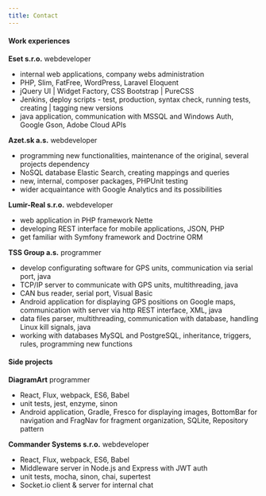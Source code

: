 ```yaml
---
title: Contact
---
```


#### Work experiences

**Eset s.r.o.** webdeveloper

* internal web applications, company webs administration
* PHP, Slim, FatFree, WordPress, Laravel Eloquent
* jQuery UI | Widget Factory, CSS Bootstrap | PureCSS
* Jenkins, deploy scripts - test, production, syntax check, running tests, creating | tagging new versions
* java application, communication with MSSQL and Windows Auth, Google Gson, Adobe Cloud APIs

**Azet.sk a.s.** webdeveloper

* programming new functionalities, maintenance of the original, several projects dependency
* NoSQL database Elastic Search, creating mappings and queries
* new, internal, composer packages, PHPUnit testing
* wider acquaintance with Google Analytics and its possibilities

**Lumir-Real s.r.o.** webdeveloper

* web application in PHP framework Nette
* developing REST interface for mobile applications, JSON, PHP
* get familiar with Symfony framework and Doctrine ORM

**TSS Group a.s.** programmer

* develop configurating software for GPS units, communication via serial port, java
* TCP/IP server to communicate with GPS units, multithreading, java
* CAN bus reader, serial port, Visual Basic
* Android application for displaying GPS positions on Google maps, communication with server via http REST interface, XML, java
* data files parser, multithreading, communication with database, handling Linux kill signals, java
* working with databases MySQL and PostgreSQL, inheritance, triggers, rules, programming new functions

#### Side projects

**DiagramArt** programmer

* React, Flux, webpack, ES6, Babel
* unit tests, jest, enzyme, sinon
* Android application, Gradle, Fresco for displaying images, BottomBar for navigation and FragNav for fragment organization, SQLite, Repository pattern

**Commander Systems s.r.o.** webdeveloper

* React, Flux, webpack, ES6, Babel
* Middleware server in Node.js and Express with JWT auth
* unit tests, mocha, sinon, chai, supertest
* Socket.io client & server for internal chat
